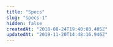 ```yaml
---
title: "Specs"
slug: "specs-1"
hidden: false
createdAt: "2018-08-24T19:40:03.405Z"
updatedAt: "2019-11-20T14:48:16.946Z"
---
```

